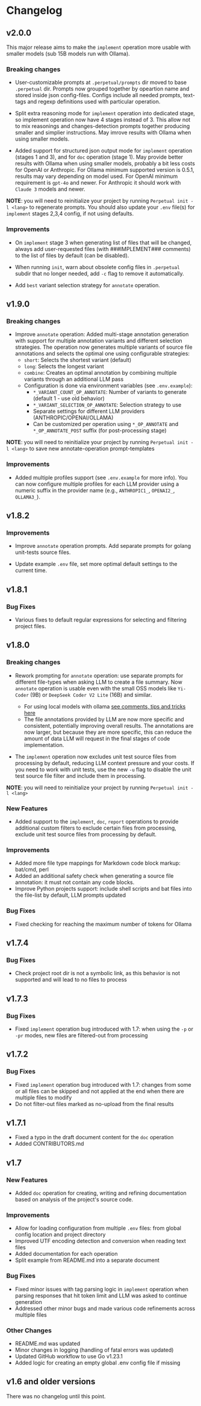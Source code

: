 # Changelog

## v2.0.0

This major release aims to make the `implement` operation more usable with smaller models (sub 15B models run with Ollama).

### Breaking changes

- User-customizable prompts at `.perpetual/prompts` dir moved to base `.perpetual` dir. Prompts now grouped together by opeartion name and stored inside json config-files. Configs include all needed prompts, text-tags and regexp definitions used with particular operation.

- Split extra reasoning mode for `implement` operation into dedicated stage, so implement operation now have 4 stages instead of 3. This allow not to mix reasonings and changes-detection prompts together producing smaller and simplier instructions. May imrove results with Ollama when using smaller models.

- Added support for structured json output mode for `implement` operation (stages 1 and 3), and for `doc` operation (stage 1). May provide better results with Ollama when using smaller models, probably a bit less costs for OpenAI or Anthropic. For Ollama minimum supported version is 0.5.1, results may vary depending on model used. For OpenAI minimum requirement is `gpt-4o` and newer. For Anthropic it should work with `Claude 3` models and newer.

**NOTE**: you will need to reinitialize your project by running `Perpetual init -l <lang>` to regenerate prompts. You should also update your `.env` file(s) for `implement` stages 2,3,4 config, if not using defaults.

### Improvements

- On `implement` stage 3 when generating list of files that will be changed, always add user-requested files (with ###IMPLEMENT### comments) to the list of files by default (can be disabled).

- When running `init`, warn about obsolete config files in `.perpetual` subdir that no longer needed, add `-c` flag to remove it automatically.

- Add `best` variant selection strategy for `annotate` operation.

## v1.9.0

### Breaking changes

- Improve `annotate` operation: Added multi-stage annotation generation with support for multiple annotation variants and different selection strategies. The operation now generates multiple variants of source file annotations and selects the optimal one using configurable strategies:
  - `short`: Selects the shortest variant (default)
  - `long`: Selects the longest variant
  - `combine`: Creates an optimal annotation by combining multiple variants through an additional LLM pass
  - Configuration is done via environment variables (see `.env.example`):
    - `*_VARIANT_COUNT_OP_ANNOTATE`: Number of variants to generate (default 1 - use old behavior)
    - `*_VARIANT_SELECTION_OP_ANNOTATE`: Selection strategy to use
    - Separate settings for different LLM providers (ANTHROPIC/OPENAI/OLLAMA)
    - Can be customized per operation using `*_OP_ANNOTATE` and `*_OP_ANNOTATE_POST` suffix (for post-processing stage)

**NOTE**: you will need to reinitialize your project by running `Perpetual init -l <lang>` to save new annotate-operation prompt-templates

### Improvements

- Added multiple profiles support (see `.env.example` for more info). You can now configure multiple profiles for each LLM provider using a numeric suffix in the provider name (e.g., `ANTHROPIC1_`, `OPENAI2_`, `OLLAMA3_`).

## v1.8.2

### Improvements

- Improve `annotate` operation prompts. Add separate prompts for golang unit-tests source files.

- Update example `.env` file, set more optimal default settings to the current time.

## v1.8.1

### Bug Fixes

- Various fixes to default regular expressions for selecting and filtering project files.

## v1.8.0

### Breaking changes

- Rework prompting for `annotate` operation: use separate prompts for different file-types when asking LLM to create a file summary. Now `annotate` operation is usable even with the small OSS models like `Yi-Coder` (9B) or `DeepSeek Coder V2 Lite` (16B) and similar.
  - For using local models with ollama [see comments, tips and tricks here](ollama.md)
  - The file annotations provided by LLM are now more specific and consistent, potentially improving overall results. The annotations are now larger, but because they are more specific, this can reduce the amount of data LLM will request in the final stages of code implementation.

- The `implement` operation now excludes unit test source files from processing by default, reducing LLM context pressure and your costs. If you need to work with unit tests, use the new `-u` flag to disable the unit test source file filter and include them in processing.

**NOTE**: you will need to reinitialize your project by running `Perpetual init -l <lang>`

### New Features

- Added support to the `implement`, `doc`, `report` operations to provide additional custom filters to exclude certain files from processing, exclude unit test source files from processing by default.

### Improvements

- Added more file type mappings for Markdown code block markup: bat/cmd, perl
- Added an additional safety check when generating a source file annotation: it must not contain any code blocks.
- Improve Python projects support: include shell scripts and bat files into the file-list by default, LLM prompts updated

### Bug Fixes

- Fixed checking for reaching the maximum number of tokens for Ollama

## v1.7.4

### Bug Fixes

- Check project root dir is not a symbolic link, as this behavior is not supported and will lead to no files to process

## v1.7.3

### Bug Fixes

- Fixed `implement` operation bug introduced with 1.7: when using the `-p` or `-pr` modes, new files are filtered-out from processing

## v1.7.2

### Bug Fixes

- Fixed `implement` operation bug introduced with 1.7: changes from some or all files can be skipped and not applied at the end when there are multiple files to modify
- Do not filter-out files marked as no-upload from the final results

## v1.7.1

- Fixed a typo in the draft document content for the `doc` operation
- Added CONTRIBUTORS.md

## v1.7

### New Features

- Added `doc` operation for creating, writing and refining documentation based on analysis of the project's source code.

### Improvements

- Allow for loading configuration from multiple `.env` files: from global config location and project directory
- Improved UTF encoding detection and conversion when reading text files
- Added documentation for each operation
- Split example from README.md into a separate document

### Bug Fixes

- Fixed minor issues with tag parsing logic in `implement` operation when parsing responses that hit token limit and LLM was asked to continue generation
- Addressed other minor bugs and made various code refinements across multiple files

### Other Changes

- README.md was updated
- Minor changes in logging (handling of fatal errors was updated)
- Updated GitHub workflow to use Go v1.23.1
- Added logic for creating an empty global .env config file if missing

## v1.6 and older versions

There was no changelog until this point.
